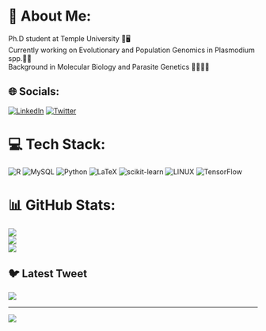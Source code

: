 # 💫 About Me:
Ph.D student at Temple University 🏫🖥️<br>Currently working on Evolutionary and Population Genomics in Plasmodium spp.🧬🦠 <br>Background in Molecular Biology and Parasite Genetics 👨🏻‍🔬🦟


## 🌐 Socials:
[![LinkedIn](https://img.shields.io/badge/LinkedIn-%230077B5.svg?logo=linkedin&logoColor=white)](https://linkedin.com/in/https://www.linkedin.com/in/axl-giraldo-cepeda-3881b9151) [![Twitter](https://img.shields.io/badge/Twitter-%231DA1F2.svg?logo=Twitter&logoColor=white)](https://twitter.com/@wild_malaria) 

# 💻 Tech Stack:
![R](https://img.shields.io/badge/r-%23276DC3.svg?style=for-the-badge&logo=r&logoColor=white) ![MySQL](https://img.shields.io/badge/mysql-%2300f.svg?style=for-the-badge&logo=mysql&logoColor=white) ![Python](https://img.shields.io/badge/python-3670A0?style=for-the-badge&logo=python&logoColor=ffdd54) ![LaTeX](https://img.shields.io/badge/latex-%23008080.svg?style=for-the-badge&logo=latex&logoColor=white) ![scikit-learn](https://img.shields.io/badge/scikit--learn-%23F7931E.svg?style=for-the-badge&logo=scikit-learn&logoColor=white) ![LINUX](https://img.shields.io/badge/Linux-FCC624?style=for-the-badge&logo=linux&logoColor=black) ![TensorFlow](https://img.shields.io/badge/TensorFlow-%23FF6F00.svg?style=for-the-badge&logo=TensorFlow&logoColor=white)
# 📊 GitHub Stats:
![](https://github-readme-stats.vercel.app/api?username=asgiraldoc&theme=react&hide_border=false&include_all_commits=false&count_private=false)<br/>
![](https://github-readme-streak-stats.herokuapp.com/?user=asgiraldoc&theme=react&hide_border=false)<br/>
![](https://github-readme-stats.vercel.app/api/top-langs/?username=asgiraldoc&theme=react&hide_border=false&include_all_commits=false&count_private=false&layout=compact)

## 🐦 Latest Tweet
[![](https://gtce.itsvg.in/api?username=@wild_malaria)](https://github.com/VishwaGauravIn/github-twitter-card-embed)

---
[![](https://visitcount.itsvg.in/api?id=asgiraldoc&icon=0&color=0)](https://visitcount.itsvg.in)

<!-- Proudly created with GPRM ( https://gprm.itsvg.in ) -->
